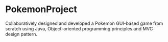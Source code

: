 # PokemonProject
Collaboratively designed and developed a Pokemon GUI-based game from scratch using Java,
Object-oriented programming principles and MVC design pattern.
